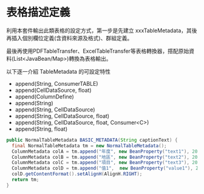 # 表格描述定義


利用本套件輸出此類表格的設定方式，第一步是先建立 xxxTableMetadata，其後再插入個別欄位定義(含資料來源及格式)、群組定義。

最後再使用PDFTableTransfer、ExcelTableTransfer等表格轉換器，撘配原始資料(List<JavaBean/Map>)轉換為表格輸出。

以下逐一介紹 TableMetadata 的可設定特性

* append(String, ConsumerTABLE)
* append(CellDataSource, float)
* append(ColumnDefine)
* append(String)
* append(String, CellDataSource)
* append(String, CellDataSource, float)
* append(String, CellDataSource, float, Consumer\<C\>)
* append(String, float)


``` java 
public NormalTableMetadata BASIC_METADATA(String captionText) {
  final NormalTableMetadata tm = new NormalTableMetadata();
  ColumnMetadata colA = tm.append("年度", new BeanProperty("text1"), 20);
  ColumnMetadata colB = tm.append("地區", new BeanProperty("text2"), 20);
  ColumnMetadata colC = tm.append("項目", new BeanProperty("text3"), 20);
  ColumnMetadata colD = tm.append("值1",  new BeanProperty("value1"), 20);
  colD.getContentFormat().setAlignH(AlignH.RIGHT);
  return tm;
}
```


